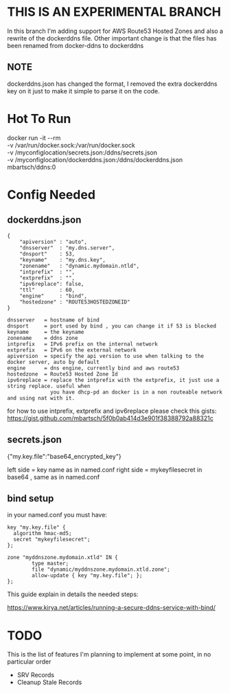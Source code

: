 # THIS IS AN EXPERIMENTAL BRANCH
In this branch I'm adding support for AWS Route53 Hosted Zones and also
a rewrite of the dockerddns file. 
Other important change is that the files has been renamed from 
docker-ddns to dockerddns

## NOTE
dockerddns.json has changed the format, I removed the extra dockerddns key on it
just to make it simple to parse it on the code.

# Hot To Run
docker run -it --rm \
	-v /var/run/docker.sock:/var/run/docker.sock \
	-v /myconfiglocation/secrets.json:/ddns/secrets.json \
	-v /myconfiglocation/dockerddns.json:/ddns/dockerddns.json \
	 mbartsch/ddns:0

# Config Needed

## dockerddns.json
```
{
    "apiversion" : "auto",
    "dnsserver"  : "my.dns.server",
    "dnsport"    : 53,
    "keyname"    : "my.dns.key",
    "zonename"   : "dynamic.mydomain.ntld",
    "intprefix"  : "",
    "extprefix"  : "",
    "ipv6replace": false,
    "ttl"        : 60,
    "engine"     : "bind",
    "hostedzone" : "ROUTE53HOSTEDZONEID"
}

dnsserver   = hostname of bind
dnsport     = port used by bind , you can change it if 53 is blocked
keyname     = the keyname
zonename    = ddns zone
intprefix   = IPv6 prefix on the internal network
extprefix   = IPv6 on the external network
apiversion  = specify the api version to use when talking to the docker server, auto by default
engine      = dns engine, currently bind and aws route53
hostedzone  = Route53 Hosted Zone Id
ipv6replace = replace the intprefix with the extprefix, it just use a string replace. useful when
              you have dhcp-pd an docker is in a non routeable network and using nat with it.
```
for how to use intprefix, extprefix and ipv6replace please check this gists:
https://gist.github.com/mbartsch/5f0b0ab414d3e901f38388792a88321c


## secrets.json


{"my.key.file":"base64_encrypted_key"}

left side  = key name as in named.conf
right side = mykeyfilesecret in base64 , same as in named.conf

## bind setup
in your named.conf you must have:

```
key "my.key.file" {
  algorithm hmac-md5;
  secret "mykeyfilesecret";
};

zone "myddnszone.mydomain.xtld" IN {
        type master;
        file "dynamic/myddnszone.mydomain.xtld.zone";
        allow-update { key "my.key.file"; };
};
```


This guide explain in details the needed steps:

https://www.kirya.net/articles/running-a-secure-ddns-service-with-bind/

# TODO
This is the list of features I'm planning to implement at some point, in no particular order
   * SRV Records
   * Cleanup Stale Records
